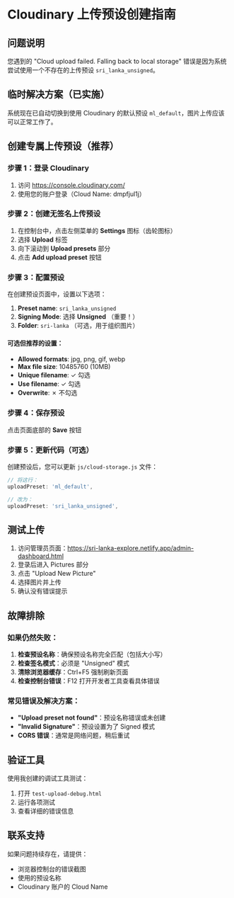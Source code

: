 # Cloudinary 上传预设创建指南

## 问题说明
您遇到的 "Cloud upload failed. Falling back to local storage" 错误是因为系统尝试使用一个不存在的上传预设 `sri_lanka_unsigned`。

## 临时解决方案（已实施）
系统现在已自动切换到使用 Cloudinary 的默认预设 `ml_default`，图片上传应该可以正常工作了。

## 创建专属上传预设（推荐）

### 步骤 1：登录 Cloudinary
1. 访问 https://console.cloudinary.com/
2. 使用您的账户登录（Cloud Name: dmpfjul1j）

### 步骤 2：创建无签名上传预设
1. 在控制台中，点击左侧菜单的 **Settings** 图标（齿轮图标）
2. 选择 **Upload** 标签
3. 向下滚动到 **Upload presets** 部分
4. 点击 **Add upload preset** 按钮

### 步骤 3：配置预设
在创建预设页面中，设置以下选项：

1. **Preset name**: `sri_lanka_unsigned`
2. **Signing Mode**: 选择 **Unsigned** （重要！）
3. **Folder**: `sri-lanka` （可选，用于组织图片）

#### 可选但推荐的设置：
- **Allowed formats**: jpg, png, gif, webp
- **Max file size**: 10485760 (10MB)
- **Unique filename**: ✓ 勾选
- **Use filename**: ✓ 勾选
- **Overwrite**: ✗ 不勾选

### 步骤 4：保存预设
点击页面底部的 **Save** 按钮

### 步骤 5：更新代码（可选）
创建预设后，您可以更新 `js/cloud-storage.js` 文件：

```javascript
// 将这行：
uploadPreset: 'ml_default',

// 改为：
uploadPreset: 'sri_lanka_unsigned',
```

## 测试上传
1. 访问管理员页面：https://sri-lanka-explore.netlify.app/admin-dashboard.html
2. 登录后进入 Pictures 部分
3. 点击 "Upload New Picture"
4. 选择图片并上传
5. 确认没有错误提示

## 故障排除

### 如果仍然失败：
1. **检查预设名称**：确保预设名称完全匹配（包括大小写）
2. **检查签名模式**：必须是 "Unsigned" 模式
3. **清除浏览器缓存**：Ctrl+F5 强制刷新页面
4. **检查控制台错误**：F12 打开开发者工具查看具体错误

### 常见错误及解决方案：
- **"Upload preset not found"**：预设名称错误或未创建
- **"Invalid Signature"**：预设设置为了 Signed 模式
- **CORS 错误**：通常是网络问题，稍后重试

## 验证工具
使用我创建的调试工具测试：
1. 打开 `test-upload-debug.html`
2. 运行各项测试
3. 查看详细的错误信息

## 联系支持
如果问题持续存在，请提供：
- 浏览器控制台的错误截图
- 使用的预设名称
- Cloudinary 账户的 Cloud Name 